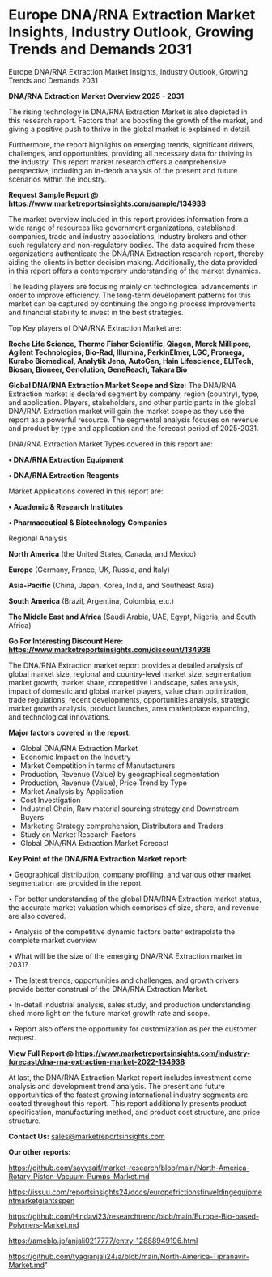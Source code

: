 # Europe DNA/RNA Extraction Market Insights, Industry Outlook, Growing Trends and Demands 2031
Europe DNA/RNA Extraction Market Insights, Industry Outlook, Growing Trends and Demands 2031

<Strong> DNA/RNA Extraction Market Overview 2025 - 2031</strong>

The rising technology in DNA/RNA Extraction Market is also depicted in this research report. Factors that are boosting the growth of the market, and giving a positive push to thrive in the global market is explained in detail.

Furthermore, the report highlights on emerging trends, significant drivers, challenges, and opportunities, providing all necessary data for thriving in the industry. This report market research offers a comprehensive perspective, including an in-depth analysis of the present and future scenarios within the industry.

<strong>Request Sample Report @ <a href=https://www.marketreportsinsights.com/sample/134938>https://www.marketreportsinsights.com/sample/134938</a></strong>

The market overview included in this report provides information from a wide range of resources like government organizations, established companies, trade and industry associations, industry brokers and other such regulatory and non-regulatory bodies. The data acquired from these organizations authenticate the DNA/RNA Extraction research report, thereby aiding the clients in better decision making. Additionally, the data provided in this report offers a contemporary understanding of the market dynamics.

The leading players are focusing mainly on technological advancements in order to improve efficiency. The long-term development patterns for this market can be captured by continuing the ongoing process improvements and financial stability to invest in the best strategies.

Top Key players of DNA/RNA Extraction Market are:

<strong>Roche Life Science, Thermo Fisher Scientific, Qiagen, Merck Millipore, Agilent Technologies, Bio-Rad, Illumina, PerkinElmer, LGC, Promega, Kurabo Biomedical, Analytik Jena, AutoGen, Hain Lifescience, ELITech, Biosan, Bioneer, Genolution, GeneReach, Takara Bio</strong>

<strong><b>Global DNA/RNA Extraction Market Scope and Size:</b></strong>
The DNA/RNA Extraction market is declared segment by company, region (country), type, and application. Players, stakeholders, and other participants in the global DNA/RNA Extraction market will gain the market scope as they use the report as a powerful resource. The segmental analysis focuses on revenue and product by type and application and the forecast period of 2025-2031.

DNA/RNA Extraction Market Types covered in this report are:

<strong>• DNA/RNA Extraction Equipment

• DNA/RNA Extraction Reagents</strong>

Market Applications covered in this report are:

<strong>• Academic & Research Institutes

• Pharmaceutical & Biotechnology Companies</strong> 

Regional Analysis

<strong>North America</strong> (the United States, Canada, and Mexico)

<strong>Europe</strong> (Germany, France, UK, Russia, and Italy)

<strong>Asia-Pacific</strong> (China, Japan, Korea, India, and Southeast Asia)

<strong>South America</strong> (Brazil, Argentina, Colombia, etc.)

<strong>The Middle East and Africa</strong> (Saudi Arabia, UAE, Egypt, Nigeria, and South Africa)

<strong>Go For Interesting Discount Here: <a href=https://www.marketreportsinsights.com/discount/134938>https://www.marketreportsinsights.com/discount/134938</a></strong>

The DNA/RNA Extraction market report provides a detailed analysis of global market size, regional and country-level market size, segmentation market growth, market share, competitive Landscape, sales analysis, impact of domestic and global market players, value chain optimization, trade regulations, recent developments, opportunities analysis, strategic market growth analysis, product launches, area marketplace expanding, and technological innovations.

<strong><b>Major factors covered in the report:</b></strong>
<ul>
  <li>Global DNA/RNA Extraction Market </li>
  <li>Economic Impact on the Industry</li>
  <li>Market Competition in terms of Manufacturers</li>
  <li>Production, Revenue (Value) by geographical segmentation</li>
  <li>Production, Revenue (Value), Price Trend by Type</li>
  <li>Market Analysis by Application</li>
  <li>Cost Investigation</li>
  <li>Industrial Chain, Raw material sourcing strategy and Downstream Buyers</li>
  <li>Marketing Strategy comprehension, Distributors and Traders</li>
  <li>Study on Market Research Factors</li>
  <li>Global DNA/RNA Extraction Market Forecast</li>
</ul>

<strong><b>Key Point of the DNA/RNA Extraction Market report:</b></strong>

• Geographical distribution, company profiling, and various other market segmentation are provided in the report.

• For better understanding of the global DNA/RNA Extraction market status, the accurate market valuation which comprises of size, share, and revenue are also covered.

• Analysis of the competitive dynamic factors better extrapolate the complete market overview

• What will be the size of the emerging DNA/RNA Extraction market in 2031?

• The latest trends, opportunities and challenges, and growth drivers provide better construal of the DNA/RNA Extraction Market.

• In-detail industrial analysis, sales study, and production understanding shed more light on the future market growth rate and scope.

• Report also offers the opportunity for customization as per the customer request.

<strong><b>View Full Report @ <a href=https://www.marketreportsinsights.com/industry-forecast/dna-rna-extraction-market-2022-134938>https://www.marketreportsinsights.com/industry-forecast/dna-rna-extraction-market-2022-134938</a></b></strong>


At last, the DNA/RNA Extraction Market report includes investment come analysis and development trend analysis. The present and future opportunities of the fastest growing international industry segments are coated throughout this report. This report additionally presents product specification, manufacturing method, and product cost structure, and price structure.

<strong>Contact Us:</strong>
sales@marketreportsinsights.com

<strong>Our other reports:</strong>

<a href=https://github.com/sayysaif/market-research/blob/main/North-America-Rotary-Piston-Vacuum-Pumps-Market.md>https://github.com/sayysaif/market-research/blob/main/North-America-Rotary-Piston-Vacuum-Pumps-Market.md</a>

<a href=https://issuu.com/reportsinsights24/docs/europefrictionstirweldingequipmentmarketgiantsspen>https://issuu.com/reportsinsights24/docs/europefrictionstirweldingequipmentmarketgiantsspen</a>

<a href=https://github.com/Hindavi23/researchtrend/blob/main/Europe-Bio-based-Polymers-Market.md>https://github.com/Hindavi23/researchtrend/blob/main/Europe-Bio-based-Polymers-Market.md</a>

<a href=https://ameblo.jp/anjali0217777/entry-12888949196.html>https://ameblo.jp/anjali0217777/entry-12888949196.html</a>

<a href=https://github.com/tyagianjali24/a/blob/main/North-America-Tipranavir-Market.md>https://github.com/tyagianjali24/a/blob/main/North-America-Tipranavir-Market.md</a>"

